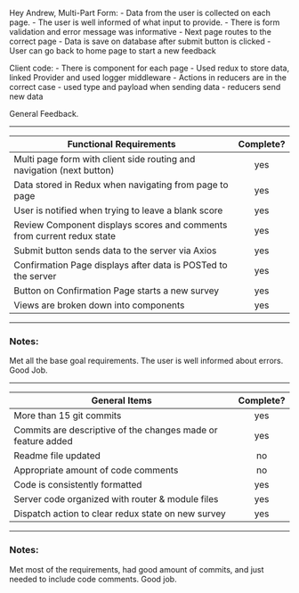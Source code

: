 Hey Andrew,
Multi-Part Form:
    - Data from the user is collected on each page. 
    - The user is well informed of what input to provide.
    - There is form validation and error message was informative
    - Next page routes to the correct page
    - Data is save on database after submit button is clicked
    - User can go back to home page to start a new feedback

Client code: 
    - There is component for each page
    - Used redux to store data, linked Provider and used logger middleware
    - Actions in reducers are in the correct case
    - used type and payload when sending data
    - reducers send new data

General Feedback.

---
| Functional Requirements | Complete? |
| --- | :---: |
| Multi page form with client side routing and navigation (next button) | yes |
| Data stored in Redux when navigating from page to page | yes |
| User is notified when trying to leave a blank score | yes |
| Review Component displays scores and comments from current redux state | yes |
| Submit button sends data to the server via Axios | yes |
| Confirmation Page displays after data is POSTed to the server | yes |
| Button on Confirmation Page starts a new survey | yes |
| Views are broken down into components | yes |

---
### Notes:

Met all the base goal requirements. The user is well informed about errors. Good Job.

---
| General Items | Complete? |
| --- | :---: |
| More than 15 git commits | yes |
| Commits are descriptive of the changes made or feature added | yes |
| Readme file updated | no |
| Appropriate amount of code comments | no |
| Code is consistently formatted | yes |
| Server code organized with router & module files | yes |
| Dispatch action to clear redux state on new survey | yes |

---
### Notes:

Met most of the requirements, had good amount of commits, and just needed to include code comments.
Good job.